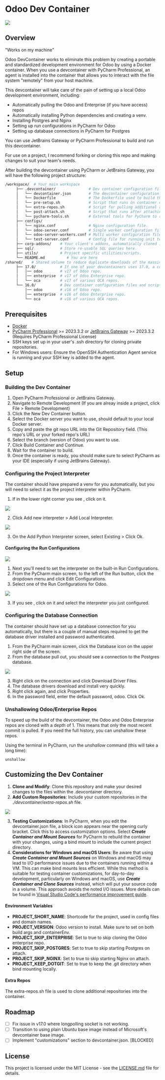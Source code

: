 
# Odoo Dev Container

![](.images/devcontainer-setup-1.png)

## Overview
"Works on my machine"

Odoo DevContainer works to eliminate this problem by creating a portable and standardized development environment for 
Odoo by using a Docker container. When you use a devcontainer with PyCharm Professional, an agent is installed into the 
container that allows you to interact with the file system "remotely" from your host machine.

This devcontainer will take care of the pain of setting up a local Odoo development environment, including:
- Automatically pulling the Odoo and Enterprise (if you have access) repos
- Automatically installing Python dependencies and creating a venv.
- Installing Postgres and Nginx
- Setting up run configurations in PyCharm for Odoo
- Setting up database connections in PyCharm for Postgres

You can use JetBrains Gateway or PyCharm Professional to build and run this devcontainer.

For use on a project, I recommend forking or cloning this repo and making changes to suit your team's needs. 

After building the devcontainer using PyCharm or JetBrains Gateway, you will have the following project structure:

```bash
/workspace/  # Your main workspace
     ├── .devcontainer/               # Dev container configuration files and scripts.
     │   └── devcontainer.json        # The devcontainer configuration.
     │   └── Dockerfile               # The Dockerfile used to build the image.
     │   └── pre-setup.sh             # Script that runs on container creation, pulls the repos, and installs pip dependencies.
     │   └── extra-repos.sh           # Script for pulling additional repos needed for your project, like custom addons.
     │   └── post-attach.sh           # Script that runs after attaching IDE to container, starts Postgres and Nginx.
     │   └── pycharm-tools.sh         # External tools for PyCharm to run commands to terminate hanging processes.
     ├── configs/
     │   └── nginx.conf               # Nginx configuration file.
     │   └── odoo-server.conf         # Single worker configuration file.
     │   └── odoo-server-workers.conf # Multi worker configuration file.
     │   └── test-server.conf         # Config file for running unit tests .
     ├── corp-addons/    # Your client's addons, automatically cloned if you include it in the .devcontainer/extra-repos.sh file.
     ├── sql/            # Store re-usable SQL queries here.
     ├── utils/          # Project specific utilities/scripts.
     └── README.md          # You are here
/shared/    # Shared volume to reduce duplicate downloads of the massive Odoo repos across multiple projects.
     ├── 17.0/           # If one of your devcontainers uses 17.0, a copy of the repos will be stored here.
     │   │── odoo        # v17 of Odoo repo.
     │   │── enterprise  # v17 of Odoo Enterprise repo.
     │   └── oca         # v17 of various OCA repos.
     └── 16.0/           # Dev container configuration files and scripts
         │── odoo        # v16 of Odoo repo.
         │── enterprise  # v16 of Odoo Enterprise repo.
         └── oca         # v16 of various OCA repos.
```

## Prerequisites
- [Docker](https://www.docker.com/)
- [PyCharm Professional](https://www.jetbrains.com/pycharm/) >= 2023.3.2 or [JetBrains Gateway](https://www.jetbrains.com/remote-development/gateway/) >= 2023.3.2 (Requires PyCharm Professional License)
- SSH keys set up in your user's .ssh directory for cloning private repositories.
- For Windows users: Ensure the OpenSSH Authentication Agent service is running and your SSH key is added to the agent.

## Setup
### Building the Dev Container
1. Open PyCharm Professional or JetBrains Gateway.
2. Navigate to Remote Development (If you are alreay inside a project, click File > Remote Development)
3. Click the New Dev Container button.
4. Select the Docker server you want to use, should default to your local Docker server.
5. Copy and paste the git repo URL into the Git Repository field. (This repo's URL or your forked repo's URL)
6. Select the branch (version of Odoo) you want to use.
7. Click Build Container and Continue.
8. Wait for the container to build.
9. Once the container is ready, you should make sure to select PyCharm as your IDE (especially if using JetBrains Gateway).

### Configuring the Project Interpreter
The container should have prepared a venv for you automatically, but you will need to select it as the project interpreter within PyCharm.
1. If in the lower right corner you see <No interpreter>, click on it.

![](.images/add_local_interpreter.png)

2. Click Add new interpreter > Add Local Interpreter.

![](.images/select_existing_venv.png)

3. On the Add Python Interpreter screen, select Existing > Click Ok.

#### Configuring the Run Configurations

![](.images/run_configurations.png)
1. Next you'll need to set the interpreter on the built-in Run Configurations.
2. From the PyCharm main screen, to the left of the Run button, click the dropdown menu and click Edit Configurations.
3. Select one of the Run Configurations for Odoo.

![](.images/run_config_interpreter.png)

3. If you see <No interpreter>, click on it and select the interpreter you just configured.

### Configuring the Database Connection
The container should have set up a database connection for you automatically, but there is a couple of manual steps 
required to get the database driver installed and password authenticated.
1. From the PyCharm main screen, click the Database icon on the upper right side of the screen.
2. From the database pull out, you should see a connection to the Postgres database.

![](.images/install-db-drivers.png)

3. Right click on the connection and click Download Driver Files.
4. The database drivers download and install very quickly.
5. Right click again, and click Properties. 
6. In the password field, enter the default password, odoo. Click Ok.

### Unshallowing Odoo/Enterprise Repos
To speed up the build of the devcontainer, the Odoo and Odoo Enterprise repos are cloned with a depth of 1. This means that only 
the most recent commit is pulled. If you need the full history, you can unshallow these repos.

Using the terminal in PyCharm, run the _unshallow_ command (this will take a long time):
```
unshallow
```

## Customizing the Dev Container

1. **Clone and Modify**: Clone this repository and make your desired changes to the files within the .devcontainer 
directory.
2. **Add Custom Repositories**: Include your custom repositories in the _./devcontainer/extra-repos.sh_ file.

![](.images/e9006d3a.png)

3. **Testing Customizations**: In PyCharm, when you edit the devcontainer.json file, a block icon appears near the 
opening curly bracket. Click this to access customization options. Select **_Create Container and Mount Sources_** for PyCharm 
to rebuild the container with your changes, using a bind mount to include the current project directory.
4. **Considerations for Windows and macOS Users**: Be aware that using **_Create Container and Mount Sources_** on Windows and 
macOS may lead to I/O performance issues due to the containers running within a VM. This can make bind mounts less 
efficient. While this method is suitable for testing container customizations, for day-to-day development, particularly 
on Windows and macOS, use _**Create Container and Clone Sources**_ instead, which will put your source code in a volume. 
This approach avoids the noted I/O issues. More details can be found in [Visual Studio Code's performance improvement guide](https://code.visualstudio.com/remote/advancedcontainers/improve-performance#_use-a-targeted-named-volume).

#### Environment Variables
- **PROJECT_SHORT_NAME**: Shortcode for the project, used in config files and domain names.
- **PROJECT_VERSION**: Odoo version to install. Make sure to set on both build args and containerEnv.
- **PROJECT_SKIP_ENTERPRISE**: Set to true to skip cloning the Odoo enterprise repo.
- **PROJECT_SKIP_POSTGRES**: Set to true to skip starting Postgres on attach.
- **PROJECT_SKIP_NGINX**: Set to true to skip starting Nginx on attach.
- **PROJECT_KEEP_DOTGIT**: Set to true to keep the .git directory when bind mounting locally.

#### Extra Repos
The extra-repos.sh file is used to clone additional repositories into the container.

## Roadmap
- [ ] Fix issue in v17.0 where longpolling socket is not working.
- [ ] Transition to using plain Ubuntu base image instead of Microsoft's devcontainer base image.
- [ ] Implement "customizations" section to devcontainer.json. [BLOCKED]

## License
This project is licensed under the MIT License - see the [LICENSE.md](LICENSE.md) file for details.

